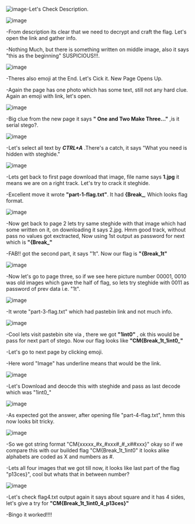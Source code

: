 ![image](https://github.com/user-attachments/assets/ebd4627c-91f7-4103-93e9-a7d888289f8a)-Let's Check Description.

![image](https://github.com/user-attachments/assets/8fe6bae7-c6dc-48a3-a406-bd1766ca967e)

-From description its clear that we need to decrypt and craft the flag. Let's open the link and gather info.

-Nothing Much, but there is something written on middle image, also it says "this as the beginning"  SUSPICIOUS!!!.

![image](https://github.com/user-attachments/assets/dcb09e2d-9a7c-4687-8457-b64e3ba15268)

-Theres also emoji at the End. Let's Cick it. New Page Opens Up.

-Again the page has one photo which has some text, still not any hard clue. Again an emoji with link, let's open.

![image](https://github.com/user-attachments/assets/32bc7669-42eb-4d2d-8d80-52f54d8090cd)

-Big clue from the new page it says **" One and Two Make Three..."** ,is it serial stego?.

![image](https://github.com/user-attachments/assets/ba86cd14-0abf-4568-ab00-46a8cf2fd0fe)

-Let's select all text by **_CTRL+A_** .There's a catch, it says "What you need is hidden with steghide."

![image](https://github.com/user-attachments/assets/88d26687-02c4-4b8a-abc9-30c354e5da61)

-Lets get back to first page download that image, file name says **1.jpg** it means we are on a right track. Let's try to crack it steghide.  

-Excellent move it wrote **"part-1-flag.txt"**. It had **{Break_**, Which looks flag format.

![image](https://github.com/user-attachments/assets/275fcfcf-ec4e-4654-aab0-30189bf012af)

-Now get back to page 2 lets try same steghide with that image which had some written on it, on downloading it says 2.jpg. Hmm good track, without pass no values got exctracted, Now using 1st output as password for next which is **"{Break_"** 

-FAB!! got the second part, it says "1t". Now our flag is **"{Break_1t"**

![image](https://github.com/user-attachments/assets/2d24e61c-0bd5-49da-bd1f-e4078158dd0c)

-Now let's go to page three, so if we see here picture number 00001, 0010 was old images which gave the half of flag, so lets try steghide with 0011 as password of prev data i.e. "1t".

![image](https://github.com/user-attachments/assets/5d191e5e-64f3-4ee7-8f67-2851a7465b02)

-It wrote "part-3-flag.txt" which had pastebin link and not much info.

![image](https://github.com/user-attachments/assets/aa078482-2ca3-4440-84c4-8da6d8e4ee7f)

-Cool lets visit pastebin site via , there we got **"__1int0__"** , ok this would be pass for next part of stego. Now our flag looks like **"CM{Break_1t_1int0_"**

-Let's go to next page by clicking emoji. 

-Here word "Image" has underline means that would be the link.

![image](https://github.com/user-attachments/assets/17920a83-74da-4337-a9fc-52209bbc717d)
 
-Let's Download and deocde this with steghide and pass as last decode which was  "1int0_"

![image](https://github.com/user-attachments/assets/8124d7fe-06dc-4b42-95a5-2e546f8fba07)

-As expected got the answer, after opening file "part-4-flag.txt", hmm this now looks bit tricky.

![image](https://github.com/user-attachments/assets/6a969665-020e-46bf-95db-ca1f189c1981)

-So we got string format "CM{xxxxx_#x_#xxx#_#_x##xxx}" okay so if we compare this with our builded flag "CM{Break_1t_1int0" it looks alike alphabets are coded as X and numbers as #.

-Lets all four images that we got till now, it looks like last part of the flag "p13ces}", cool but whats that in between number?

![image](https://github.com/user-attachments/assets/e77f5539-04b7-4e02-bd42-ea2abaf113a6)

-Let's check flag4.txt output again it says about square and it has 4 sides, let's give a try for **"CM{Break_1t_1int0_4_p13ces}"**

-Bingo it worked!!!!
